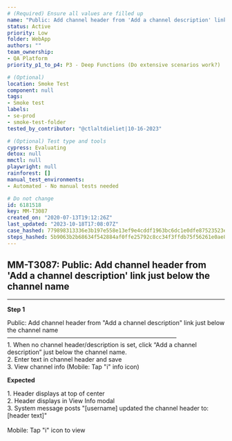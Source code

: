 ```yaml
---
# (Required) Ensure all values are filled up
name: "Public: Add channel header from 'Add a channel description' link just below the channel name"
status: Active
priority: Low
folder: WebApp
authors: ""
team_ownership: 
- QA Platform
priority_p1_to_p4: P3 - Deep Functions (Do extensive scenarios work?)

# (Optional)
location: Smoke Test
component: null
tags:
- Smoke test
labels: 
- se-prod
- smoke-test-folder
tested_by_contributor: "@ctlaltdieliet|10-16-2023"

# (Optional) Test type and tools
cypress: Evaluating
detox: null
mmctl: null
playwright: null
rainforest: []
manual_test_environments:
- Automated - No manual tests needed

# Do not change
id: 6181518
key: MM-T3087
created_on: "2020-07-13T19:12:26Z"
last_updated: "2023-10-18T17:08:07Z"
case_hashed: 779898313336e3b197e558e13ef9e4cddf1963bc6dc1e0dfe87523523e46675aac2a1d5219320d8e5bfb569b00f5ac13
steps_hashed: 5b9063b2b68634f542884af0ffe25792c8cc34f3ffdb75f56261e0ae870f48b95a10a66272c89ba6ffd58e5ffdff6526
---
```


<!-- (Auto-generated) Based on frontmatter's "key" and "name" -->

## MM-T3087: Public: Add channel header from 'Add a channel description' link just below the channel name

---

**Step 1**

Public: Add channel header from "Add a channel description" link just below the channel name\
————————————————————————————\
1\. When no channel header/description is set, click “Add a channel description” just below the channel name.\
2\. Enter text in channel header and save\
3\. View channel info (Mobile: Tap "i" info icon)

**Expected**

1\. Header displays at top of center\
2\. Header displays in View Info modal\
3\. System message posts "\[username] updated the channel header to: \[header text]"\
\
Mobile: Tap "i" icon to view
